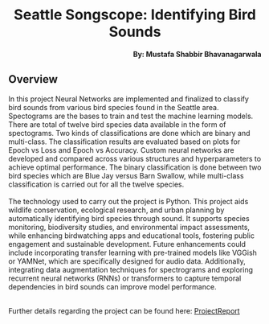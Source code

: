 <h1 align="center">Seattle Songscope: Identifying Bird Sounds </h1>

<p align="right"><b>By: Mustafa Shabbir Bhavanagarwala</b></p>

## Overview
<p>In this project Neural Networks are implemented and finalized to classify bird sounds from various bird species found in the Seattle area. Spectograms are the bases to train and test the machine learning models. There are total of twelve bird species data available in the form of spectograms. Two kinds of classifications are done which are binary and multi-class. The classification results are evaluated based on plots for Epoch vs Loss and Epoch vs Accuracy. Custom neural 
networks are developed and compared across various structures and hyperparameters 
to achieve optimal performance. The binary classification is done between two bird species which are Blue Jay versus Barn Swallow, while multi-class classification is carried out for all the twelve species.
<br>
<br>
The technology used to carry out the project is Python. This project aids wildlife conservation, ecological 
research, and urban planning by automatically identifying bird species through sound. It 
supports species monitoring, biodiversity studies, and environmental impact 
assessments, while enhancing birdwatching apps and educational tools, fostering public 
engagement and sustainable development. Future enhancements could include incorporating transfer learning with pre-trained models like VGGish or YAMNet, which are specifically designed for audio data. Additionally, integrating data augmentation techniques for spectrograms and exploring recurrent neural networks (RNNs) or transformers to capture temporal dependencies in bird sounds can improve model performance.
<br>
<br>

Further details regarding the project can be found here: [ProjectReport](Report.pdf)

</p>